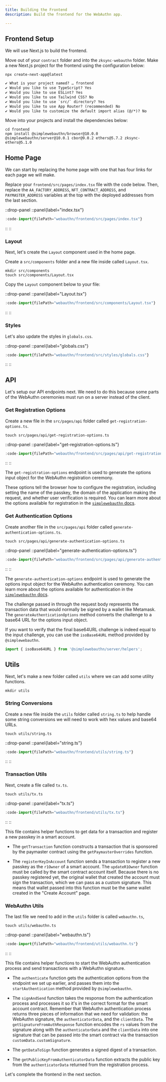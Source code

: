 ```yaml
---
title: Building the Frontend
description: Build the frontend for the WebAuthn app.

---
```


## Frontend Setup

We will use Next.js to build the frontend.

Move out of your `contract` folder and into the `zksync-webauthn` folder.
Make a new Next.js project for the frontend using the configuration below:

```shell
npx create-next-app@latest
```

```txt
✔ What is your project named? … frontend
✔ Would you like to use TypeScript? Yes
✔ Would you like to use ESLint? Yes
✔ Would you like to use Tailwind CSS? No
✔ Would you like to use `src/` directory? Yes
✔ Would you like to use App Router? (recommended) No
✔ Would you like to customize the default import alias (@/*)? No
```

Move into your projects and install the dependencies below:

```shell
cd frontend
npm install @simplewebauthn/browser@10.0.0 @simplewebauthn/server@10.0.1 cbor@9.0.2 ethers@5.7.2 zksync-ethers@5.1.0
```

## Home Page

We can start by replacing the home page with one that has four links for each page we will make.

Replace your `frontend/src/pages/index.tsx` file with the code below.
Then, replace the `AA_FACTORY_ADDRESS`, `NFT_CONTRACT_ADDRESS`, and `PAYMASTER_ADDRESS`
variables at the top with the deployed addresses from the last section.

::drop-panel
::panel{label="index.tsx"}

```ts [frontend/src/pages/index.tsx]
:code-import{filePath="webauthn/frontend/src/pages/index.tsx"}
```

::
::

### Layout

Next, let's create the `Layout` component used in the home page.

Create a `src/components` folder and a new file inside called `Layout.tsx`.

```shell
mkdir src/components
touch src/components/Layout.tsx
```

Copy the `Layout` component below to your file:

::drop-panel
::panel{label="Layout.tsx"}

```ts [frontend/src/components/Layout.tsx]
:code-import{filePath="webauthn/frontend/src/components/Layout.tsx"}
```

::
::

### Styles

Let's also update the styles in `globals.css`.

::drop-panel
::panel{label="globals.css"}

```ts [frontend/src/styles/globals.css]
:code-import{filePath="webauthn/frontend/src/styles/globals.css"}
```

::
::

## API

Let's setup our API endpoints next.
We need to do this because some parts of the WebAuthn ceremonies must run on a server instead of the client.

### Get Registration Options

Create a new file in the `src/pages/api` folder called `get-registration-options.ts`.

```shell
touch src/pages/api/get-registration-options.ts
```

::drop-panel
::panel{label="get-registration-options.ts"}

```ts [frontend/src/pages/api/get-registration-options.ts]
:code-import{filePath="webauthn/frontend/src/pages/api/get-registration-options.ts"}
```

::
::

The `get-registration-options` endpoint is used to generate the options input object for the WebAuthn registration ceremony.

These options tell the browser how to configure the registration,
including setting the name of the passkey, the domain of the application making the request, and whether user verification is required.
You can learn more about the options available for registration in the [`simplewebauthn` docs](https://simplewebauthn.dev/docs/packages/server#1-generate-registration-options).

### Get Authentication Options

Create another file in the `src/pages/api` folder called `generate-authentication-options.ts`.

```shell
touch src/pages/api/generate-authentication-options.ts
```

::drop-panel
::panel{label="generate-authentication-options.ts"}

```ts [frontend/src/pages/api/generate-authentication-options.ts]
:code-import{filePath="webauthn/frontend/src/pages/api/generate-authentication-options.ts"}
```

::
::

The `generate-authentication-options` endpoint is used to generate the options input object for the WebAuthn authentication ceremony.
You can learn more about the options available for authentication in the [`simplewebauthn` docs](https://simplewebauthn.dev/docs/packages/server#1-generate-authentication-options).

The challenge passed in through the request body represents the transaction data that would normally be signed by a wallet like Metamask.
The `generateAuthenticationOptions` method converts the challenge to a base64 URL for the options input object.

If you want to verify that the final base64URL challenge is indeed equal to the input challenge,
you can use the `isoBase64URL` method provided by `@simplewebauthn`.

```ts
import { isoBase64URL } from '@simplewebauthn/server/helpers';
```

## Utils

Next, let's make a new folder called `utils` where we can add some utility functions.

```shell
mkdir utils
```

### String Conversions

Create a new file inside the `utils` folder called `string.ts` to help handle some string conversions we will need to work with hex values and base64 URLs.

```shell
touch utils/string.ts
```

::drop-panel
::panel{label="string.ts"}

```ts [frontend/utils/string.ts]
:code-import{filePath="webauthn/frontend/utils/string.ts"}
```

::
::

### Transaction Utils

Next, create a file called `tx.ts`.

```shell
touch utils/tx.ts
```

::drop-panel
::panel{label="tx.ts"}

```ts [frontend/utils/tx.ts]
:code-import{filePath="webauthn/frontend/utils/tx.ts"}
```

::
::

This file contains helper functions to get data for a transaction
and register a new passkey in a smart account.

- The `getTransaction` function constructs a transaction that is sponsored by the paymaster contract using the `getPaymasterOverrides` function.

- The `registerKeyInAccount` function sends a transaction to register a new passkey as the `r1Owner` of a smart account.
The `updateR1Owner` function must be called by the smart contract account itself.
Because there is no passkey registered yet, the original wallet that created the account must sign the transaction, which we can pass as a custom signature.
This means that wallet passed into this function must be the same wallet created in the "Create Account" page.

### WebAuthn Utils

The last file we need to add in the `utils` folder is called `webauthn.ts`,

```shell
touch utils/webauthn.ts
```

::drop-panel
::panel{label="webauthn.ts"}

```ts [frontend/utils/tx.ts]
:code-import{filePath="webauthn/frontend/utils/webauthn.ts"}
```

::
::

This file contains helper functions to start the WebAuthn authentication process and
send transactions with a WebAuthn signature.

- The `authenticate` function gets the authentication options from the endpoint we set up earlier,
and passes them into the `startAuthentication` method provided by `@simplewebauthn`.

- The `signAndSend` function takes the response from the authentication process and processes it so it's in the correct format for the smart account contract.
Remember that WebAuthn authentication process returns three pieces of information that we need for validation:
the WebAuthn signature, the `authenticatorData`, and the `clientData`.
The `getSignatureFromAuthResponse` function encodes the `rs` values from the signature along with the `authenticatorData` and the `clientData`
into one signature that can be passed into the smart contract via the transaction `customData.customSignature`.

- The `getDataToSign` function generates a signed digest of a transaction.

- The `getPublicKeyFromAuthenticatorData` function extracts the public key from the `authenticatorData` returned from the registration process.

Let's complete the frontend in the next section.
